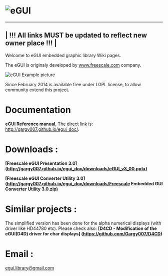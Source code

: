 ![eGUI](http://gargy007.github.io/egui_doc/eGUI_Logo.png)
====

----------------------------------------------------------------
| !!! All links MUST be updated to reflect new owner place !!! |
----------------------------------------------------------------

Welcome to eGUI embedded graphic library Wiki pages.


The eGUI is originaly developed by www.freescale.com company.

![eGUI Example picture](http://gargy007.github.io/egui_doc/downloads/fsl_logo.gif)

Since February 2014 is available free under LGPL license, to allow community extend this project.


Documentation
=============
**[eGUI Reference manual](http://gargy007.github.io/egui_doc/)**, The direct link is: http://gargy007.github.io/egui_doc/.


Downloads :
===========
**[Freescale eGUI Presentation 3.0] (http://gargy007.github.io/egui_doc/downloads/eGUI_v3_00.pptx)**

**[Freescale eGUI Converter Utility 3.0] (http://gargy007.github.io/egui_doc/downloads/Freescale Embedded GUI Converter Utility 3.0.zip)**

Similar projects :
==================
The simplified version has been done for the alpha numerical displays (with driver like HD44780 etc).
Please check also:  **[D4CD - Modification of the eGUI(D4D) driver for char displays] (https://github.com/Gargy007/D4CD)**

Email :
===========
egui.library@gmail.com
